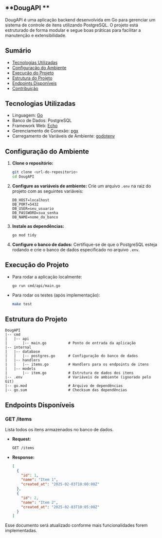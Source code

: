 ## **DougAPI **
DougAPI é uma aplicação backend desenvolvida em Go para gerenciar um sistema de controle de itens utilizando PostgreSQL. O projeto está estruturado de forma modular e segue boas práticas para facilitar a manutenção e extensibilidade.

## **Sumário**
- [Tecnologias Utilizadas](#tecnologias-utilizadas)
- [Configuração do Ambiente](#configuração-do-ambiente)
- [Execução do Projeto](#execução-do-projeto)
- [Estrutura do Projeto](#estrutura-do-projeto)
- [Endpoints Disponíveis](#endpoints-disponíveis)
- [Contribuição](#contribuição)

## **Tecnologias Utilizadas**
- Linguagem: [Go](https://go.dev/)
- Banco de Dados: PostgreSQL
- Framework Web: [Echo](https://echo.labstack.com/)
- Gerenciamento de Conexão: [pgx](https://github.com/jackc/pgx)
- Carregamento de Variáveis de Ambiente: [godotenv](https://github.com/joho/godotenv)

## **Configuração do Ambiente**
1. **Clone o repositório:**
   ```bash
   git clone <url-do-repositorio>
   cd DougAPI
   ```

2. **Configure as variáveis de ambiente:**
   Crie um arquivo `.env` na raiz do projeto com as seguintes variáveis:
   ```env
   DB_HOST=localhost
   DB_PORT=5432
   DB_USER=seu_usuario
   DB_PASSWORD=sua_senha
   DB_NAME=nome_do_banco
   ```

3. **Instale as dependências:**
   ```bash
   go mod tidy
   ```

4. **Configure o banco de dados:**
   Certifique-se de que o PostgreSQL esteja rodando e crie o banco de dados especificado no arquivo `.env`.

## **Execução do Projeto**
- Para rodar a aplicação localmente:
  ```bash
  go run cmd/api/main.go
  ```

- Para rodar os testes (após implementação):
  ```bash
  make test
  ```

## **Estrutura do Projeto**
```
DougAPI
|-- cmd
|   |-- api
|       |-- main.go          # Ponto de entrada da aplicação
|-- internal
|   |-- database
|   |   |-- postgres.go      # Configuração do banco de dados
|   |-- handlers
|   |   |-- items.go         # Handlers para os endpoints de itens
|   |-- models
|       |-- item.go          # Estrutura de dados dos itens
|-- .env                     # Variáveis de ambiente (ignorado pelo Git)
|-- go.mod                   # Arquivo de dependências
|-- go.sum                   # Checksum das dependências
```

## **Endpoints Disponíveis**

### **GET /items**
Lista todos os itens armazenados no banco de dados.

- **Request:**
  ```bash
  GET /items
  ```

- **Response:**
  ```json
  [
    {
      "id": 1,
      "name": "Item 1",
      "created_at": "2025-02-03T10:00:00Z"
    },
    {
      "id": 2,
      "name": "Item 2",
      "created_at": "2025-02-03T10:05:00Z"
    }
  ]
  ```

Esse documento será atualizado conforme mais funcionalidades forem implementadas.



